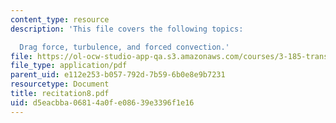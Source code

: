 ```yaml
---
content_type: resource
description: 'This file covers the following topics:

  Drag force, turbulence, and forced convection.'
file: https://ol-ocw-studio-app-qa.s3.amazonaws.com/courses/3-185-transport-phenomena-in-materials-engineering-fall-2003/d5eacbba06814a0fe08639e3396f1e16_recitation8.pdf
file_type: application/pdf
parent_uid: e112e253-b057-792d-7b59-6b0e8e9b7231
resourcetype: Document
title: recitation8.pdf
uid: d5eacbba-0681-4a0f-e086-39e3396f1e16
---
```

